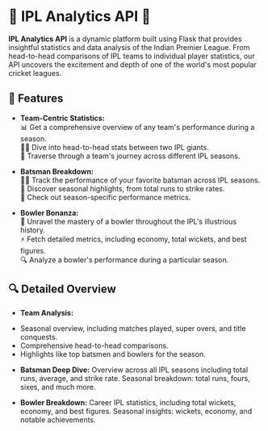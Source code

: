 # 🏏 IPL Analytics API 🚀

**IPL Analytics API** is a dynamic platform built using Flask that provides insightful statistics and data analysis of the Indian Premier League. From head-to-head comparisons of IPL teams to individual player statistics, our API uncovers the excitement and depth of one of the world's most popular cricket leagues.

## 🌟 Features

- **Team-Centric Statistics:**<br>
📊 Get a comprehensive overview of any team's performance during a season.<br>
🤼‍♂️ Dive into head-to-head stats between two IPL giants.<br>
📅 Traverse through a team's journey across different IPL seasons.

- **Batsman Breakdown:**<br>
🏃‍♂️ Track the performance of your favorite batsman across IPL seasons.<br>
🌟 Discover seasonal highlights, from total runs to strike rates.<br>
🏏 Check out season-specific performance metrics.

- **Bowler Bonanza:**<br>
🎯 Unravel the mastery of a bowler throughout the IPL's illustrious history.<br>
⚡ Fetch detailed metrics, including economy, total wickets, and best figures.<br>
🔍 Analyze a bowler's performance during a particular season.

## 🔍 Detailed Overview

- **Team Analysis:**
* Seasonal overview, including matches played, super overs, and title conquests.
* Comprehensive head-to-head comparisons.
* Highlights like top batsmen and bowlers for the season.

- **Batsman Deep Dive:**
Overview across all IPL seasons including total runs, average, and strike rate.
Seasonal breakdown: total runs, fours, sixes, and much more.

- **Bowler Breakdown:**
Career IPL statistics, including total wickets, economy, and best figures.
Seasonal insights: wickets, economy, and notable achievements.
